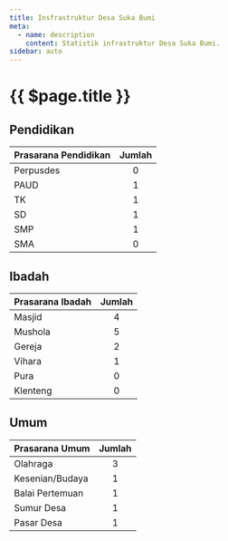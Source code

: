 ```yaml
---
title: Insfrastruktur Desa Suka Bumi
meta:
  - name: description
    content: Statistik infrastruktur Desa Suka Bumi.
sidebar: auto
---
```


# {{ $page.title }}

## Pendidikan

| Prasarana Pendidikan | Jumlah |
| -------------------- | :----: |
| Perpusdes            |   0    |
| PAUD                 |   1    |
| TK                   |   1    |
| SD                   |   1    |
| SMP                  |   1    |
| SMA                  |   0    |

## Ibadah

| Prasarana Ibadah | Jumlah |
| ---------------- | :----: |
| Masjid           |   4    |
| Mushola          |   5    |
| Gereja           |   2    |
| Vihara           |   1    |
| Pura             |   0    |
| Klenteng         |   0    |

## Umum

| Prasarana Umum  | Jumlah |
| --------------- | :----: |
| Olahraga        |   3    |
| Kesenian/Budaya |   1    |
| Balai Pertemuan |   1    |
| Sumur Desa      |   1    |
| Pasar Desa      |   1    |
